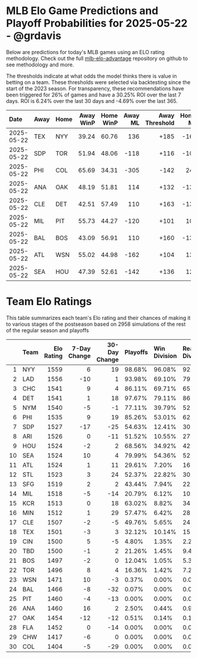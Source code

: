 # MLB Elo Game Predictions and Playoff Probabilities for 2025-05-22 - @grdavis
Below are predictions for today's MLB games using an ELO rating methodology. Check out the full [mlb-elo-advantage](https://github.com/grdavis/mlb-elo-advantage) repository on github to see methodology and more.

The thresholds indicate at what odds the model thinks there is value in betting on a team. These thresholds were selected via backtesting since the start of the 2023 season. For transparency, these recommendations have been triggered for 26% of games and have a 30.25% ROI over the last 7 days. ROI is 6.24% over the last 30 days and -4.69% over the last 365.

| Date       | Away   | Home   |   Away WinP |   Home WinP |   Away ML |   Away Threshold |   Home ML |   Home Threshold |
|:-----------|:-------|:-------|------------:|------------:|----------:|-----------------:|----------:|-----------------:|
| 2025-05-22 | TEX    | NYY    |       39.24 |       60.76 |       136 |             +185 |      -162 |             -119 |
| 2025-05-22 | SDP    | TOR    |       51.94 |       48.06 |      -118 |             +116 |      -102 |             +133 |
| 2025-05-22 | PHI    | COL    |       65.69 |       34.31 |      -305 |             -142 |       245 |             +226 |
| 2025-05-22 | ANA    | OAK    |       48.19 |       51.81 |       114 |             +132 |      -135 |             +116 |
| 2025-05-22 | CLE    | DET    |       42.51 |       57.49 |       110 |             +163 |      -130 |             -105 |
| 2025-05-22 | MIL    | PIT    |       55.73 |       44.27 |      -120 |             +101 |       100 |             +153 |
| 2025-05-22 | BAL    | BOS    |       43.09 |       56.91 |       110 |             +160 |      -130 |             -103 |
| 2025-05-22 | ATL    | WSN    |       55.02 |       44.98 |      -162 |             +104 |       136 |             +149 |
| 2025-05-22 | SEA    | HOU    |       47.39 |       52.61 |      -142 |             +136 |       120 |             +113 |

# Team Elo Ratings
This table summarizes each team's Elo rating and their chances of making it to various stages of the postseason based on 2958 simulations of the rest of the regular season and playoffs

|    | Team   |   Elo Rating |   7-Day Change |   30-Day Change | Playoffs   | Win Division   | Reach Div. Rd.   | Reach CS   | Reach WS   | Win WS   |
|---:|:-------|-------------:|---------------:|----------------:|:-----------|:---------------|:-----------------|:-----------|:-----------|:---------|
|  1 | NYY    |         1559 |              6 |              19 | 98.68%     | 96.08%         | 92.26%           | 59.94%     | 37.42%     | 21.77%   |
|  2 | LAD    |         1556 |            -10 |               1 | 93.98%     | 69.10%         | 79.38%           | 46.79%     | 27.45%     | 14.98%   |
|  3 | CHC    |         1541 |              9 |               4 | 86.11%     | 69.71%         | 65.52%           | 33.94%     | 17.07%     | 8.96%    |
|  4 | DET    |         1541 |              1 |              18 | 97.67%     | 79.11%         | 86.51%           | 49.09%     | 25.69%     | 13.18%   |
|  5 | NYM    |         1540 |             -5 |              -1 | 77.11%     | 39.79%         | 52.77%           | 27.18%     | 13.42%     | 7.03%    |
|  6 | PHI    |         1535 |              9 |              19 | 85.26%     | 53.01%         | 62.34%           | 31.88%     | 14.60%     | 6.86%    |
|  7 | SDP    |         1527 |            -17 |             -25 | 54.63%     | 12.41%         | 30.93%           | 13.73%     | 6.52%      | 2.74%    |
|  8 | ARI    |         1526 |              0 |             -11 | 51.52%     | 10.55%         | 27.99%           | 12.14%     | 5.68%      | 2.74%    |
|  9 | HOU    |         1524 |             -2 |               2 | 68.56%     | 34.92%         | 42.83%           | 19.20%     | 8.62%      | 3.31%    |
| 10 | SEA    |         1524 |             10 |               4 | 79.99%     | 54.36%         | 52.60%           | 24.21%     | 10.75%     | 5.04%    |
| 11 | ATL    |         1524 |              1 |              11 | 29.61%     | 7.20%          | 16.16%           | 7.27%      | 3.04%      | 1.28%    |
| 12 | STL    |         1523 |              3 |              24 | 52.37%     | 22.82%         | 30.02%           | 13.25%     | 6.09%      | 2.74%    |
| 13 | SFG    |         1519 |              2 |               2 | 43.44%     | 7.94%          | 22.35%           | 8.82%      | 4.23%      | 2.06%    |
| 14 | MIL    |         1518 |             -5 |             -14 | 20.79%     | 6.12%          | 10.28%           | 4.12%      | 1.69%      | 0.74%    |
| 15 | KCR    |         1513 |              0 |              18 | 63.02%     | 8.82%          | 34.01%           | 13.93%     | 5.24%      | 2.06%    |
| 16 | MIN    |         1512 |              1 |              29 | 57.47%     | 6.42%          | 28.30%           | 10.48%     | 4.16%      | 1.66%    |
| 17 | CLE    |         1507 |             -2 |              -5 | 49.76%     | 5.65%          | 24.75%           | 10.45%     | 3.58%      | 1.25%    |
| 18 | TEX    |         1501 |             -3 |               3 | 32.12%     | 10.14%         | 15.62%           | 5.00%      | 2.16%      | 0.68%    |
| 19 | CIN    |         1500 |              5 |              -5 | 4.80%      | 1.35%          | 2.20%            | 0.88%      | 0.20%      | 0.03%    |
| 20 | TBD    |         1500 |             -1 |               2 | 21.26%     | 1.45%          | 9.47%            | 3.21%      | 0.95%      | 0.37%    |
| 21 | BOS    |         1497 |             -2 |               0 | 12.04%     | 1.05%          | 5.34%            | 1.66%      | 0.37%      | 0.17%    |
| 22 | TOR    |         1496 |              8 |               4 | 16.36%     | 1.42%          | 7.20%            | 2.54%      | 1.01%      | 0.34%    |
| 23 | WSN    |         1471 |             10 |              -3 | 0.37%      | 0.00%          | 0.07%            | 0.00%      | 0.00%      | 0.00%    |
| 24 | BAL    |         1466 |             -8 |             -32 | 0.07%      | 0.00%          | 0.03%            | 0.00%      | 0.00%      | 0.00%    |
| 25 | PIT    |         1460 |             -4 |             -13 | 0.00%      | 0.00%          | 0.00%            | 0.00%      | 0.00%      | 0.00%    |
| 26 | ANA    |         1460 |             16 |               2 | 2.50%      | 0.44%          | 0.95%            | 0.30%      | 0.03%      | 0.00%    |
| 27 | OAK    |         1454 |            -12 |             -12 | 0.51%      | 0.14%          | 0.14%            | 0.00%      | 0.00%      | 0.00%    |
| 28 | FLA    |         1452 |              0 |             -14 | 0.00%      | 0.00%          | 0.00%            | 0.00%      | 0.00%      | 0.00%    |
| 29 | CHW    |         1417 |             -6 |               0 | 0.00%      | 0.00%          | 0.00%            | 0.00%      | 0.00%      | 0.00%    |
| 30 | COL    |         1404 |             -5 |             -29 | 0.00%      | 0.00%          | 0.00%            | 0.00%      | 0.00%      | 0.00%    |